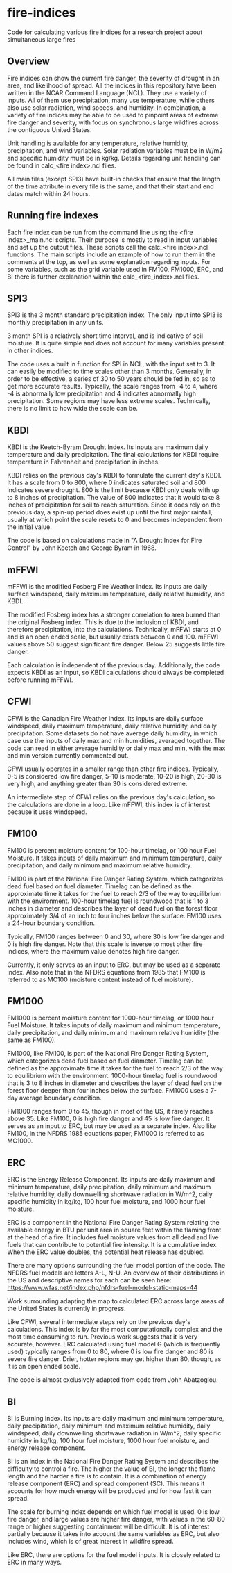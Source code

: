 # fire-indices
Code for calculating various fire indices for a research project about simultaneous large fires

## Overview
Fire indices can show the current fire danger, the severity of drought in an area, and likelihood of spread. All the indices in this repository have been written in the NCAR Command Language (NCL). They use a variety of inputs. All of them use precipitation, many use temperature, while others also use solar radiation, wind speeds, and humidity. In combination, a variety of fire indices may be able to be used to pinpoint areas of extreme fire danger and severity, with focus on synchronous large wildfires across the contiguous United States. 

Unit handling is available for any temperature, relative humidity, precipitation, and wind variables. Solar radiation variables must be in W/m2 and specific humidity must be in kg/kg. Details regarding unit handling can be found in calc\_\<fire index\>.ncl files.

All main files (except SPI3) have built-in checks that ensure that the length of the time attribute in every file is the same, and that their start and end dates match within 24 hours.

## Running fire indexes
Each fire index can be run from the command line using the \<fire index\>\_main.ncl scripts. Their purpose is mostly to read in input variables and set up the output files. These scripts call the calc\_\<fire index\>.ncl functions. The main scripts include an example of how to run them in the comments at the top, as well as some explanation regarding inputs. For some variables, such as the grid variable used in FM100, FM1000, ERC, and BI there is further explanation within the calc_<fire_index>.ncl files. 

## SPI3
SPI3 is the 3 month standard precipitation index. The only input into SPI3 is monthly precipitation in any units.

3 month SPI is a relatively short time interval, and is indicative of soil moisture. It is quite simple and does not account for many variables present in other indices. 

The code uses a built in function for SPI in NCL, with the input set to 3. It can easily be modified to time scales other than 3 months. Generally, in order to be effective, a series of 30 to 50 years should be fed in, so as to get more accurate results. Typically, the scale ranges from -4 to 4, where -4 is abnormally low precipitation and 4 indicates abnormally high precipitation. Some regions may have less extreme scales. Technically, there is no limit to how wide the scale can be.

## KBDI
KBDI is the Keetch-Byram Drought Index. Its inputs are maximum daily temperature and daily precipitation. The final calculations for KBDI require temperature in Fahrenheit and precipitation in inches.

KBDI relies on the previous day's KBDI to formulate the current day's KBDI. It has a scale from 0 to 800, where 0 indicates saturated soil and 800 indicates severe drought. 800 is the limit because KBDI only deals with up to 8 inches of precipitation. The value of 800 indicates that it would take 8 inches of precipitation for soil to reach saturation. Since it does rely on the previous day, a spin-up period does exist up until the first major rainfall, usually at which point the scale resets to 0 and becomes independent from the initial value.

The code is based on calculations made in "A Drought Index for Fire Control" by John Keetch and George Byram in 1968. 

## mFFWI
mFFWI is the modified Fosberg Fire Weather Index. Its inputs are daily surface windspeed, daily maximum temperature, daily relative humidity, and KBDI.

The modified Fosberg index has a stronger correlation to area burned than the original Fosberg index. This is due to the inclusion of KBDI, and therefore precipitation, into the calculations. Technically, mFFWI starts at 0 and is an open ended scale, but usually exists between 0 and 100. mFFWI values above 50 suggest significant fire danger. Below 25 suggests little fire danger.

Each calculation is independent of the previous day. Additionally, the code expects KBDI as an input, so KBDI calculations should always be completed before running mFFWI.

## CFWI
CFWI is the Canadian Fire Weather Index. Its inputs are daily surface windspeed, daily maximum temperature, daily relative humidity, and daily precipitation. Some datasets do not have average daily humidity, in which case use the inputs of daily max and min humidities, averaged together. The code can read in either average humidity or daily max and min, with the max and min version currently commented out.

CFWI usually operates in a smaller range than other fire indices. Typically, 0-5 is considered low fire danger, 5-10 is moderate, 10-20 is high, 20-30 is very high, and anything greater than 30 is considered extreme.

An intermediate step of CFWI relies on the previous day's calculation, so the calculations are done in a loop. Like mFFWI, this index is of interest because it uses windspeed.

## FM100
FM100 is percent moisture content for 100-hour timelag, or 100 hour Fuel Moisture. It takes inputs of daily maximum and minimum temperature, daily precipitation, and daily minimum and maximum relative humidity. 

FM100 is part of the National Fire Danger Rating System, which categorizes dead fuel based on fuel diameter. Timelag can be defined as the approximate time it takes for the fuel to reach 2/3 of the way to equilibrium with the environment. 100-hour timelag fuel is roundwood that is 1 to 3 inches in diameter and describes the layer of dead fuel on the forest floor approximately 3/4 of an inch to four inches below the surface. FM100 uses a 24-hour boundary condition. 

Typically, FM100 ranges between 0 and 30, where 30 is low fire danger and 0 is high fire danger. Note that this scale is inverse to most other fire indices, where the maximum value denotes high fire danger.

Currently, it only serves as an input to ERC, but may be used as a separate index. Also note that in the NFDRS equations from 1985 that FM100 is referred to as MC100 (moisture content instead of fuel moisture).

## FM1000
FM1000 is percent moisture content for 1000-hour timelag, or 1000 hour Fuel Moisture. It takes inputs of daily maximum and minimum temperature, daily precipitation, and daily minimum and maximum relative humidity (the same as FM100).

FM1000, like FM100, is part of the National Fire Danger Rating System, which categorizes dead fuel based on fuel diameter. Timelag can be defined as the approximate time it takes for the fuel to reach 2/3 of the way to equilibrium with the environment.  1000-hour timelag fuel is roundwood that is 3 to 8 inches in diameter and describes the layer of dead fuel on the forest floor deeper than four inches below the surface. FM1000 uses a 7-day average boundary condition.

FM1000 ranges from 0 to 45, though in most of the US, it rarely reaches above 35. Like FM100, 0 is high fire danger and 45 is low fire danger. 
It serves as an input to ERC, but may be used as a separate index. Also like FM100, in the NFDRS 1985 equations paper, FM1000 is referred to as MC1000.

## ERC 
ERC is the Energy Release Component. Its inputs are daily maximum and minimum temperature, daily precipitation, daily minimum and maximum relative humidity, daily downwelling shortwave radiation in W/m^2, daily specific humidity in kg/kg, 100 hour fuel moisture, and 1000 hour fuel moisture.

ERC is a component in the National Fire Danger Rating System relating the available energy in BTU per unit area in square feet within the flaming front at the head of a fire. It includes fuel moisture values from all dead and live fuels that can contribute to potential fire intensity. It is a cumulative index. When the ERC value doubles, the potential heat release has doubled.

There are many options surrounding the fuel model portion of the code. The NFDRS fuel models are letters A-L, N-U. An overview of their distributions in the US and descriptive names for each can be seen here: https://www.wfas.net/index.php/nfdrs-fuel-model-static-maps-44

Work surrounding adapting the map to calculated ERC across large areas of the United States is currently in progress. 

Like CFWI, several intermediate steps rely on the previous day's calculations. This index is by far the most computationally complex and the most time consuming to run. Previous work suggests that it is very accurate, however. ERC calculated using fuel model G (which is frequently used) typically ranges from 0 to 80, where 0 is low fire danger and 80 is severe fire danger. Drier, hotter regions may get higher than 80, though, as it is an open ended scale.

The code is almost exclusively adapted from code from John Abatzoglou. 

## BI
BI is Burning Index. Its inputs are daily maximum and minimum temperature, daily precipitation, daily minimum and maximum relative humidity, daily windspeed, daily downwelling shortwave radiation in W/m^2, daily specific humidity in kg/kg, 100 hour fuel moisture, 1000 hour fuel moisture, and energy release component.

BI is an index in the National Fire Danger Rating System and describes the difficulty to control a fire. The higher the value of BI, the longer the flame length and the harder a fire is to contain. It is a combination of energy release component (ERC) and spread component (SC). This means it accounts for how much energy will be produced and for how fast it can spread. 

The scale for burning index depends on which fuel model is used. 0 is low fire danger, and large values are higher fire danger, with values in the 60-80 range or higher suggesting containment will be difficult. It is of interest partially because it takes into account the same variables as ERC, but also includes wind, which is of great interest in wildfire spread. 

Like ERC, there are options for the fuel model inputs. It is closely related to ERC in many ways.
